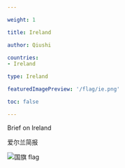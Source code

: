 ```yaml
---

weight: 1

title: Ireland

author: Qiushi 

countries: 
- Ireland

type: Ireland

featuredImagePreview: '/flag/ie.png'

toc: false 

---
```


Brief on Ireland

爱尔兰简报 

<!--more-->

![国旗 flag](/flag/ie.png)